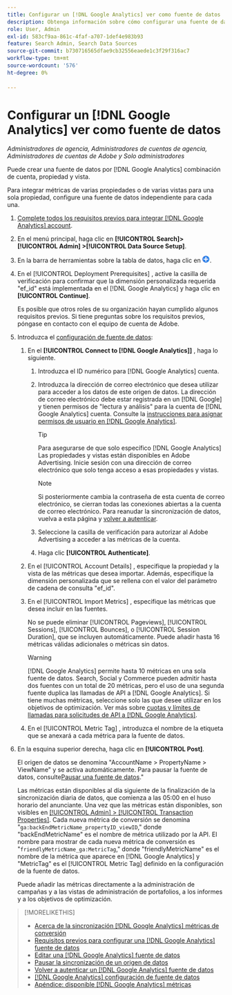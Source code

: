 ```yaml
---
title: Configurar un [!DNL Google Analytics] ver como fuente de datos
description: Obtenga información sobre cómo configurar una fuente de datos desde un [!DNL Google Analytics] vista.
role: User, Admin
exl-id: 583cf9aa-861c-4faf-a707-1def4e983b93
feature: Search Admin, Search Data Sources
source-git-commit: b730716565dfae9cb32556eaede1c3f29f316ac7
workflow-type: tm+mt
source-wordcount: '576'
ht-degree: 0%

---
```


# Configurar un [!DNL Google Analytics] ver como fuente de datos

*Administradores de agencia, Administradores de cuentas de agencia, Administradores de cuentas de Adobe y Solo administradores*

Puede crear una fuente de datos por [!DNL Google Analytics] combinación de cuenta, propiedad y vista.

Para integrar métricas de varias propiedades o de varias vistas para una sola propiedad, configure una fuente de datos independiente para cada una.

1. [Complete todos los requisitos previos para integrar [!DNL Google Analytics] account](data-source-prerequisites.md).

1. En el menú principal, haga clic en **[!UICONTROL Search]> [!UICONTROL Admin] >[!UICONTROL Data Source Setup]**.

1. En la barra de herramientas sobre la tabla de datos, haga clic en ![Crear](/help/search-social-commerce/assets/add.png "Crear").

1. En el [!UICONTROL Deployment Prerequisites] , active la casilla de verificación para confirmar que la dimensión personalizada requerida &quot;ef_id&quot; está implementada en el [!DNL Google Analytics] y haga clic en **[!UICONTROL Continue]**.

   Es posible que otros roles de su organización hayan cumplido algunos requisitos previos. Si tiene preguntas sobre los requisitos previos, póngase en contacto con el equipo de cuenta de Adobe.

1. Introduzca el [configuración de fuente de datos](data-source-settings.md):

   1. En el **[!UICONTROL Connect to [!DNL Google Analytics]]** , haga lo siguiente.

      1. Introduzca el ID numérico para [!DNL Google Analytics] cuenta.

      1. Introduzca la dirección de correo electrónico que desea utilizar para acceder a los datos de este origen de datos. La dirección de correo electrónico debe estar registrada en un [!DNL Google] y tienen permisos de &quot;lectura y análisis&quot; para la cuenta de [!DNL Google Analytics] cuenta. Consulte la [instrucciones para asignar permisos de usuario en [!DNL Google Analytics]](https://support.google.com/analytics/answer/9305587).

         >[!TIP]
         >
         >Para asegurarse de que solo específico [!DNL Google Analytics] Las propiedades y vistas están disponibles en Adobe Advertising. Inicie sesión con una dirección de correo electrónico que solo tenga acceso a esas propiedades y vistas.

         >[!NOTE]
         >
         >Si posteriormente cambia la contraseña de esta cuenta de correo electrónico, se cierran todas las conexiones abiertas a la cuenta de correo electrónico. Para reanudar la sincronización de datos, vuelva a esta página y [volver a autenticar](data-source-reauthenticate.md).

      1. Seleccione la casilla de verificación para autorizar al Adobe Advertising a acceder a las métricas de la cuenta.

      1. Haga clic **[!UICONTROL Authenticate]**.

   1. En el [!UICONTROL Account Details] , especifique la propiedad y la vista de las métricas que desea importar. Además, especifique la dimensión personalizada que se rellena con el valor del parámetro de cadena de consulta &quot;ef_id&quot;.

   1. En el [!UICONTROL Import Metrics] , especifique las métricas que desea incluir en las fuentes.

      No se puede eliminar [!UICONTROL Pageviews], [!UICONTROL Sessions], [!UICONTROL Bounces], o [!UICONTROL Session Duration], que se incluyen automáticamente. Puede añadir hasta 16 métricas válidas adicionales o métricas sin datos.

      >[!WARNING]
      >
      >[!DNL Google Analytics] permite hasta 10 métricas en una sola fuente de datos. Search, Social y Commerce pueden admitir hasta dos fuentes con un total de 20 métricas, pero el uso de una segunda fuente duplica las llamadas de API a [!DNL Google Analytics]. Si tiene muchas métricas, seleccione solo las que desee utilizar en los objetivos de optimización. Ver más sobre [cuotas y límites de llamadas para solicitudes de API a [!DNL Google Analytics]](https://developers.google.com/analytics/devguides/reporting/core/v4/limits-quotas).

   1. En el [!UICONTROL Metric Tag] , introduzca el nombre de la etiqueta que se anexará a cada métrica para la fuente de datos.

1. En la esquina superior derecha, haga clic en **[!UICONTROL Post]**.

   El origen de datos se denomina &quot;AccountName > PropertyName > ViewName&quot; y se activa automáticamente. Para pausar la fuente de datos, consulte[Pausar una fuente de datos](data-source-pause.md).&quot;

   Las métricas están disponibles al día siguiente de la finalización de la sincronización diaria de datos, que comienza a las 05:00 en el huso horario del anunciante. Una vez que las métricas están disponibles, son visibles en [[!UICONTROL Admin] > [!UICONTROL Transaction Properties]](/help/search-social-commerce/admin/transaction-properties/transaction-property-about.md). Cada nueva métrica de conversión se denomina &quot;`ga:backEndMetricName_propertyID_viewID`,&quot; donde &quot;backEndMetricName&quot; es el nombre de métrica utilizado por la API. El nombre para mostrar de cada nueva métrica de conversión es &quot;`friendlyMetricName_ga:MetricTag`,&quot; donde &quot;friendlyMetricName&quot; es el nombre de la métrica que aparece en [!DNL Google Analytics] y &quot;MetricTag&quot; es el [!UICONTROL Metric Tag] definido en la configuración de la fuente de datos.

   Puede añadir las métricas directamente a la administración de campañas y a las vistas de administración de portafolios, a los informes y a los objetivos de optimización.

>[!MORELIKETHIS]
>
>* [Acerca de la sincronización [!DNL Google Analytics] métricas de conversión](data-source-about.md)
>* [Requisitos previos para configurar una [!DNL Google Analytics] fuente de datos](data-source-prerequisites.md)
>* [Editar una [!DNL Google Analytics] fuente de datos](data-source-edit.md)
>* [Pausar la sincronización de un origen de datos](data-source-pause.md)
>* [Volver a autenticar un [!DNL Google Analytics] fuente de datos](data-source-reauthenticate.md)
>* [[!DNL Google Analytics] configuración de fuente de datos](data-source-settings.md)
>* [Apéndice: disponible [!DNL Google Analytics] métricas](data-source-ga-metrics.md)
